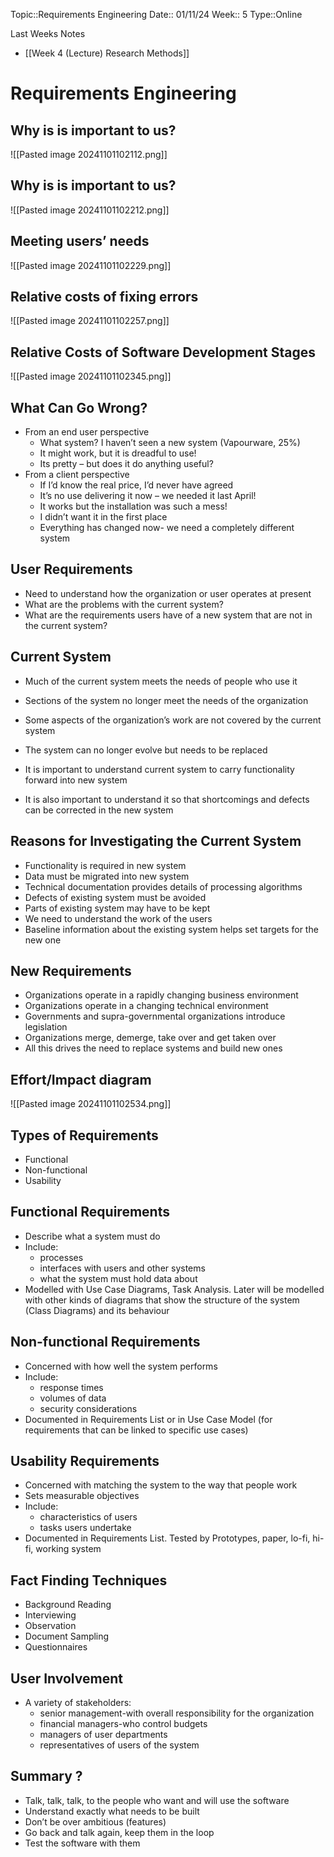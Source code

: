 
 Topic::Requirements Engineering
 Date:: 01/11/24
 Week:: 5
 Type::Online

 Last Weeks Notes
 - [[Week 4 (Lecture) Research Methods]]
# Requirements Engineering

## Why is is important to us?
![[Pasted image 20241101102112.png]]

## Why is is important to us?
![[Pasted image 20241101102212.png]]
## Meeting users’ needs
![[Pasted image 20241101102229.png]]

## Relative costs of fixing errors
![[Pasted image 20241101102257.png]]
## Relative Costs of Software Development Stages
![[Pasted image 20241101102345.png]]

## What Can Go Wrong?

- From an end user perspective
	- What system? I haven’t seen a new system (Vapourware, 25%)
	- It might work, but it is dreadful to use!
	- Its pretty – but does it do anything useful?
- From a client perspective
	- If I’d know the real price, I’d never have agreed
	- It’s no use delivering it now – we needed it last April!
	- It works but the installation was such a mess!
	- I didn’t want it in the first place
	- Everything has changed now- we need a completely different system

## User Requirements
- Need to understand how the organization or user operates at present
- What are the problems with the current system?
- What are the requirements users have of a new system that are not in the current system?

## Current System
- Much of the current system meets the needs of people who use it
- Sections of the system no longer meet the needs of the organization
- Some aspects of the organization’s work are not covered by the current system
- The system can no longer evolve but needs to be replaced

- It is important to understand current system to carry functionality forward into new system
- It is also important to understand it so that shortcomings and defects can be corrected in the new system

## Reasons for Investigating the Current System
- Functionality is required in new system
- Data must be migrated into new system
- Technical documentation provides details of processing algorithms
- Defects of existing system must be avoided
- Parts of existing system may have to be kept
- We need to understand the work of the users
- Baseline information about the existing system helps set targets for the new one

## New Requirements
- Organizations operate in a rapidly changing business environment
- Organizations operate in a changing technical environment
- Governments and supra-governmental organizations introduce legislation
- Organizations merge, demerge, take over and get taken over
- All this drives the need to replace systems and build new ones

## Effort/Impact diagram
![[Pasted image 20241101102534.png]]
## Types of Requirements
- Functional
- Non-functional
- Usability

## Functional Requirements
- Describe what a system must do
- Include:
	- processes
	- interfaces with users and other systems
	- what the system must hold data about
- Modelled with Use Case Diagrams, Task Analysis. Later will be modelled with other kinds of diagrams that show the structure of the system (Class Diagrams) and its behaviour

## Non-functional Requirements
- Concerned with how well the system performs
- Include:
	- response times
	- volumes of data
	- security considerations
- Documented in Requirements List or in Use Case Model (for requirements that can be linked to specific use cases)

## Usability Requirements
- Concerned with matching the system to the way that people work
- Sets measurable objectives
- Include:
	- characteristics of users
	- tasks users undertake
- Documented in Requirements List. Tested by Prototypes, paper, lo-fi, hi-fi, working system

## Fact Finding Techniques
- Background Reading
- Interviewing
- Observation
- Document Sampling
- Questionnaires

## User Involvement
- A variety of stakeholders:
	- senior management-with overall responsibility for the organization
	- financial managers-who control budgets
	- managers of user departments
	- representatives of users of the system

## Summary ?
- Talk, talk, talk, to the people who want and will use the software
- Understand exactly what needs to be built
- Don’t be over ambitious (features)
- Go back and talk again, keep them in the loop
- Test the software with them